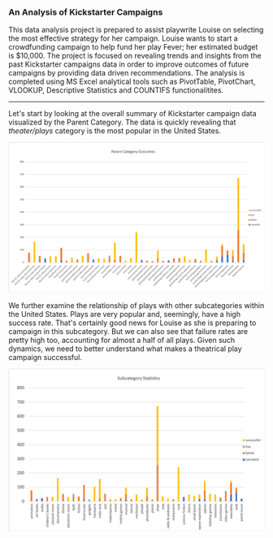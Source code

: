 ### An Analysis of Kickstarter Campaigns

This data analysis project is prepared to assist playwrite Louise on selecting the most effective strategy for her campaign. Louise wants to start a crowdfunding campaign to help fund her play Fever; her estimated budget is $10,000. The project is focused on revealing trends and insights from the past Kickstarter campaigns data in order to improve outcomes of future campaigns by providing data driven recommendations.  The analysis is completed using MS Excel analytical tools such as PivotTable, PivotChart, VLOOKUP, Descriptive Statistics and COUNTIFS functionalitites.   

---
Let's start by looking at the overall summary of Kickstarter campaign data visualized by the Parent Category. The data is quickly revealing that *theater/plays* category is the most popular in the United States.

![Chart 1 - Parent Category Outcome](https://github.com/AnnaS0272/kickstarter-analysis/blob/master/Chart%201%20-%20Parent%20Category%20Outcome.png)

We further examine the relationship of plays with other subcategories within the United States. Plays are very popular and, seemingly, have a high success rate. That's certainly good news for Louise as she is preparing to campaign in this subcategory. But we can also see that failure rates are pretty high too, accounting for almost a half of all plays. Given such dynamics, we need to better understand what makes a theatrical play campaign successful. 

![Chart 3 - Subcategory Statistics US](https://github.com/AnnaS0272/kickstarter-analysis/blob/master/Chart%203%20-%20Subcategory%20Statistics%20US.png)



